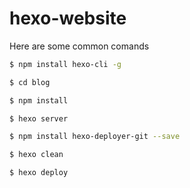 # hexo-website

Here are some common comands

``` bash
$ npm install hexo-cli -g
```

``` bash
$ cd blog
```

``` bash
$ npm install
```

``` bash
$ hexo server
```

``` bash
$ npm install hexo-deployer-git --save
```

``` bash
$ hexo clean
```

``` bash
$ hexo deploy
```
